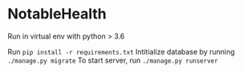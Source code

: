 # NotableHealth
 
Run in virtual env with python > 3.6

Run `pip install -r requirements.txt`
Intitialize database by running `./manage.py migrate`
To start server, run `./manage.py runserver`

